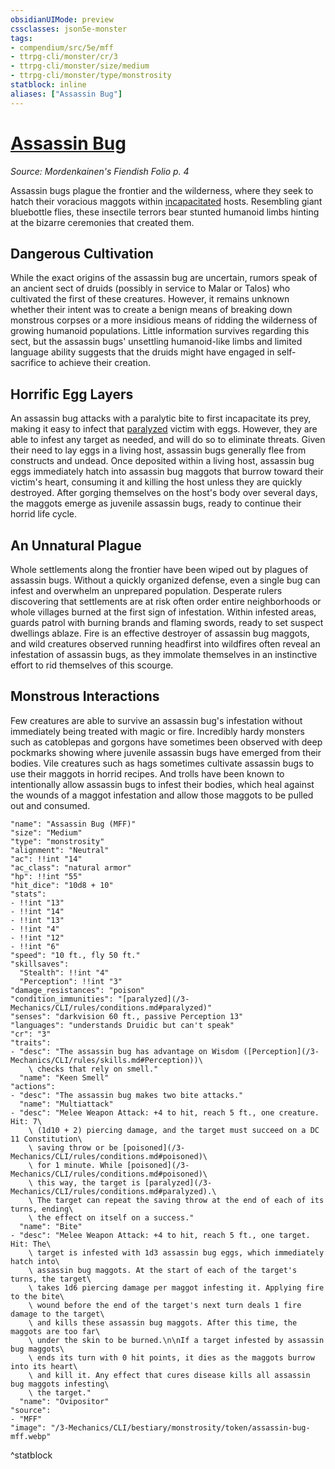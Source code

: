 ```yaml
---
obsidianUIMode: preview
cssclasses: json5e-monster
tags:
- compendium/src/5e/mff
- ttrpg-cli/monster/cr/3
- ttrpg-cli/monster/size/medium
- ttrpg-cli/monster/type/monstrosity
statblock: inline
aliases: ["Assassin Bug"]
---
```

# [Assassin Bug](3-Mechanics\CLI\bestiary\monstrosity/assassin-bug-mff.md)
*Source: Mordenkainen's Fiendish Folio p. 4*  

Assassin bugs plague the frontier and the wilderness, where they seek to hatch their voracious maggots within [incapacitated](/3-Mechanics/CLI/rules/conditions.md#incapacitated) hosts. Resembling giant bluebottle flies, these insectile terrors bear stunted humanoid limbs hinting at the bizarre ceremonies that created them.

## Dangerous Cultivation

While the exact origins of the assassin bug are uncertain, rumors speak of an ancient sect of druids (possibly in service to Malar or Talos) who cultivated the first of these creatures. However, it remains unknown whether their intent was to create a benign means of breaking down monstrous corpses or a more insidious means of ridding the wilderness of growing humanoid populations. Little information survives regarding this sect, but the assassin bugs' unsettling humanoid-like limbs and limited language ability suggests that the druids might have engaged in self-sacrifice to achieve their creation.

## Horrific Egg Layers

An assassin bug attacks with a paralytic bite to first incapacitate its prey, making it easy to infect that [paralyzed](/3-Mechanics/CLI/rules/conditions.md#paralyzed) victim with eggs. However, they are able to infest any target as needed, and will do so to eliminate threats. Given their need to lay eggs in a living host, assassin bugs generally flee from constructs and undead. Once deposited within a living host, assassin bug eggs immediately hatch into assassin bug maggots that burrow toward their victim's heart, consuming it and killing the host unless they are quickly destroyed. After gorging themselves on the host's body over several days, the maggots emerge as juvenile assassin bugs, ready to continue their horrid life cycle.

## An Unnatural Plague

Whole settlements along the frontier have been wiped out by plagues of assassin bugs. Without a quickly organized defense, even a single bug can infest and overwhelm an unprepared population. Desperate rulers discovering that settlements are at risk often order entire neighborhoods or whole villages burned at the first sign of infestation. Within infested areas, guards patrol with burning brands and flaming swords, ready to set suspect dwellings ablaze. Fire is an effective destroyer of assassin bug maggots, and wild creatures observed running headfirst into wildfires often reveal an infestation of assassin bugs, as they immolate themselves in an instinctive effort to rid themselves of this scourge.

## Monstrous Interactions

Few creatures are able to survive an assassin bug's infestation without immediately being treated with magic or fire. Incredibly hardy monsters such as catoblepas and gorgons have sometimes been observed with deep pockmarks showing where juvenile assassin bugs have emerged from their bodies. Vile creatures such as hags sometimes cultivate assassin bugs to use their maggots in horrid recipes. And trolls have been known to intentionally allow assassin bugs to infest their bodies, which heal against the wounds of a maggot infestation and allow those maggots to be pulled out and consumed.

```statblock
"name": "Assassin Bug (MFF)"
"size": "Medium"
"type": "monstrosity"
"alignment": "Neutral"
"ac": !!int "14"
"ac_class": "natural armor"
"hp": !!int "55"
"hit_dice": "10d8 + 10"
"stats":
- !!int "13"
- !!int "14"
- !!int "13"
- !!int "4"
- !!int "12"
- !!int "6"
"speed": "10 ft., fly 50 ft."
"skillsaves":
  "Stealth": !!int "4"
  "Perception": !!int "3"
"damage_resistances": "poison"
"condition_immunities": "[paralyzed](/3-Mechanics/CLI/rules/conditions.md#paralyzed)"
"senses": "darkvision 60 ft., passive Perception 13"
"languages": "understands Druidic but can't speak"
"cr": "3"
"traits":
- "desc": "The assassin bug has advantage on Wisdom ([Perception](/3-Mechanics/CLI/rules/skills.md#Perception))\
    \ checks that rely on smell."
  "name": "Keen Smell"
"actions":
- "desc": "The assassin bug makes two bite attacks."
  "name": "Multiattack"
- "desc": "Melee Weapon Attack: +4 to hit, reach 5 ft., one creature. Hit: 7\
    \ (1d10 + 2) piercing damage, and the target must succeed on a DC 11 Constitution\
    \ saving throw or be [poisoned](/3-Mechanics/CLI/rules/conditions.md#poisoned)\
    \ for 1 minute. While [poisoned](/3-Mechanics/CLI/rules/conditions.md#poisoned)\
    \ this way, the target is [paralyzed](/3-Mechanics/CLI/rules/conditions.md#paralyzed).\
    \ The target can repeat the saving throw at the end of each of its turns, ending\
    \ the effect on itself on a success."
  "name": "Bite"
- "desc": "Melee Weapon Attack: +4 to hit, reach 5 ft., one target. Hit: The\
    \ target is infested with 1d3 assassin bug eggs, which immediately hatch into\
    \ assassin bug maggots. At the start of each of the target's turns, the target\
    \ takes 1d6 piercing damage per maggot infesting it. Applying fire to the bite\
    \ wound before the end of the target's next turn deals 1 fire damage to the target\
    \ and kills these assassin bug maggots. After this time, the maggots are too far\
    \ under the skin to be burned.\n\nIf a target infested by assassin bug maggots\
    \ ends its turn with 0 hit points, it dies as the maggots burrow into its heart\
    \ and kill it. Any effect that cures disease kills all assassin bug maggots infesting\
    \ the target."
  "name": "Ovipositor"
"source":
- "MFF"
"image": "/3-Mechanics/CLI/bestiary/monstrosity/token/assassin-bug-mff.webp"
```
^statblock